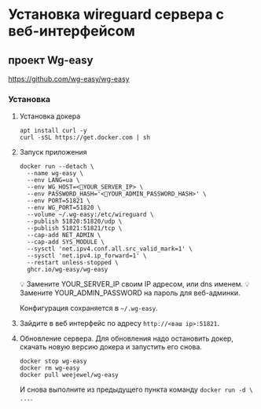 # Установка wireguard сервера с веб-интерфейсом

## проект Wg-easy
https://github.com/wg-easy/wg-easy

### Установка
1. Установка докера
    ```shell
    apt install curl -y
    curl -sSL https://get.docker.com | sh
    ```
2. Запуск приложения
    ```shell
    docker run --detach \
      --name wg-easy \
      --env LANG=ua \
      --env WG_HOST=<🚨YOUR_SERVER_IP> \
      --env PASSWORD_HASH='<🚨YOUR_ADMIN_PASSWORD_HASH>' \
      --env PORT=51821 \
      --env WG_PORT=51820 \
      --volume ~/.wg-easy:/etc/wireguard \
      --publish 51820:51820/udp \
      --publish 51821:51821/tcp \
      --cap-add NET_ADMIN \
      --cap-add SYS_MODULE \
      --sysctl 'net.ipv4.conf.all.src_valid_mark=1' \
      --sysctl 'net.ipv4.ip_forward=1' \
      --restart unless-stopped \
      ghcr.io/wg-easy/wg-easy
    ```
    💡 Замените YOUR_SERVER_IP своим IP адресом, или dns именем.
    💡 Замените YOUR_ADMIN_PASSWORD на пароль для веб-админки.

    Конфигурация сохраняется в `~/.wg-easy`.

3. Зайдите в веб интерфейс по адресу `http://<ваш ip>:51821`.

4. Обновление сервера.
Для обновления надо остановить докер, скачать новую версию докера и запустить его снова.

    ```shell
    docker stop wg-easy
    docker rm wg-easy
    docker pull weejewel/wg-easy
    ```

    И снова выполните из предыдущего пункта команду `docker run -d \ ...`.

